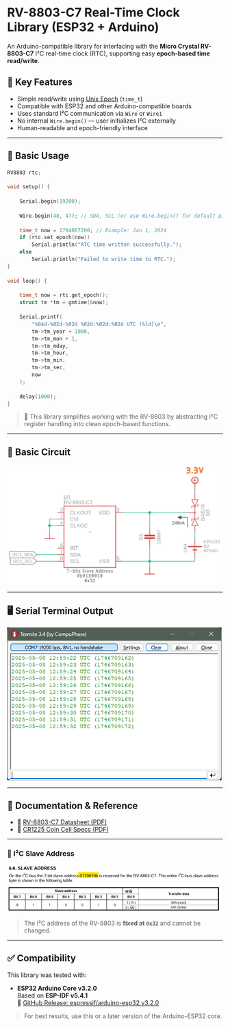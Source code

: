 # RV-8803-C7 Real-Time Clock Library (ESP32 + Arduino)

An Arduino-compatible library for interfacing with the **Micro Crystal RV-8803-C7** I²C real-time clock (RTC), supporting easy **epoch-based time read/write**.

## 🚀 Key Features

- Simple read/write using [Unix Epoch](https://www.epochconverter.com/) (`time_t`)
- Compatible with ESP32 and other Arduino-compatible boards
- Uses standard I²C communication via `Wire` or `Wire1`
- No internal `Wire.begin()` — user initializes I²C externally
- Human-readable and epoch-friendly interface

---

## 🧰 Basic Usage

```cpp
RV8803 rtc;

void setup() {

    Serial.begin(19200);

    Wire.begin(48, 47); // SDA, SCL (or use Wire.begin() for default pins)

    time_t now = 1704067200; // Example: Jan 1, 2024
    if (rtc.set_epoch(now))
        Serial.println("RTC time written successfully.");
    else 
        Serial.println("Failed to write time to RTC.");    
}

void loop() {

    time_t now = rtc.get_epoch();
    struct tm *tm = gmtime(&now);

    Serial.printf(
        "%04d-%02d-%02d %02d:%02d:%02d UTC (%ld)\n",
        tm->tm_year + 1900,
        tm->tm_mon + 1,
        tm->tm_mday,
        tm->tm_hour,
        tm->tm_min,
        tm->tm_sec,
        now
    );

    delay(1000);
}
```


> 🧠 This library simplifies working with the RV-8803 by abstracting I²C register handling into clean epoch-based functions.

---

## 🔌 Basic Circuit

![RV8803 Basic Circuit](assets/circuit.png)

---

## 🖥️ Serial Terminal Output

![RV8803 Serial Output](assets/terminal.png)

---

## 📎 Documentation & Reference

- 📄 [RV-8803-C7 Datasheet (PDF)](assets/RV-8803-C7.pdf)
- 🔋 [CR1225 Coin Cell Specs (PDF)](assets/CR1225.pdf)

---
### 📍 I²C Slave Address 

![RV8803 I2C Address](assets/addr.png)

> The I²C address of the RV-8803 is **fixed at `0x32`** and cannot be changed.

---

## ✅ Compatibility

This library was tested with:

- **ESP32 Arduino Core v3.2.0**  
  Based on **ESP-IDF v5.4.1**  
  🔗 [GitHub Release: espressif/arduino-esp32 v3.2.0](https://github.com/espressif/arduino-esp32/releases/tag/3.2.0)

> For best results, use this or a later version of the Arduino-ESP32 core.
